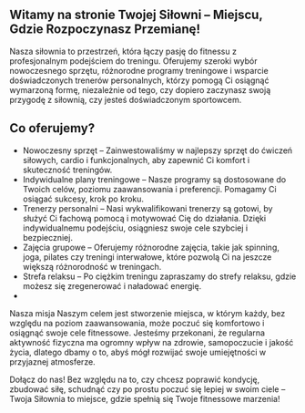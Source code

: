 ## Witamy na stronie Twojej Siłowni – Miejscu, Gdzie Rozpoczynasz Przemianę!



Nasza siłownia to przestrzeń, która łączy pasję do fitnessu z profesjonalnym podejściem do treningu. Oferujemy szeroki wybór nowoczesnego sprzętu, różnorodne programy treningowe i wsparcie doświadczonych trenerów personalnych, którzy pomogą Ci osiągnąć wymarzoną formę, niezależnie od tego, czy dopiero zaczynasz swoją przygodę z siłownią, czy jesteś doświadczonym sportowcem.

## Co oferujemy?
- Nowoczesny sprzęt – Zainwestowaliśmy w najlepszy sprzęt do ćwiczeń siłowych, cardio i funkcjonalnych, aby zapewnić Ci komfort i skuteczność treningów.
- Indywidualne plany treningowe – Nasze programy są dostosowane do Twoich celów, poziomu zaawansowania i preferencji. Pomagamy Ci osiągać sukcesy, krok po kroku.
- Trenerzy personalni – Nasi wykwalifikowani trenerzy są gotowi, by służyć Ci fachową pomocą i motywować Cię do działania. Dzięki indywidualnemu podejściu, osiągniesz swoje cele szybciej i bezpieczniej.
- Zajęcia grupowe – Oferujemy różnorodne zajęcia, takie jak spinning, joga, pilates czy treningi interwałowe, które pozwolą Ci na jeszcze większą różnorodność w treningach.
- Strefa relaksu – Po ciężkim treningu zapraszamy do strefy relaksu, gdzie możesz się zregenerować i naładować energię.
- 
Nasza misja
Naszym celem jest stworzenie miejsca, w którym każdy, bez względu na poziom zaawansowania, może poczuć się komfortowo i osiągnąć swoje cele fitnessowe. Jesteśmy przekonani, że regularna aktywność fizyczna ma ogromny wpływ na zdrowie, samopoczucie i jakość życia, dlatego dbamy o to, abyś mógł rozwijać swoje umiejętności w przyjaznej atmosferze.

Dołącz do nas! Bez względu na to, czy chcesz poprawić kondycję, zbudować siłę, schudnąć czy po prostu poczuć się lepiej w swoim ciele – Twoja Siłownia to miejsce, gdzie spełnią się Twoje fitnessowe marzenia!
